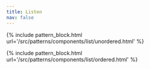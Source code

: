 ```yaml
---
title: Listen
nav: false
---
```


{% include pattern_block.html url='/src/patterns/components/list/unordered.html' %}

{% include pattern_block.html url='/src/patterns/components/list/ordered.html' %}
